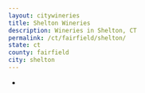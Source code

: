 ```yaml
---
layout: citywineries
title: Shelton Wineries
description: Wineries in Shelton, CT
permalink: /ct/fairfield/shelton/
state: ct
county: fairfield
city: shelton
---
```

-
